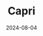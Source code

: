 ---
title: "Capri"
excerpt: "Where liquid silk spills over Augustan stone"
gallery_name: "capri"
date: 2024-08-04
header:
  overlay_image: Capri-3v1.jpg
---